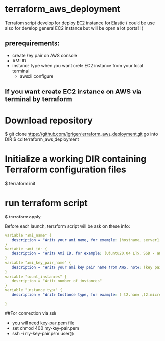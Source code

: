 # terraform_aws_deployment
Terrafom script develop for deploy EC2 instance for Elastic ( could be use also for develop general EC2 instance but will be open a lot ports!!! )

## prerequirements:

   - create key pair on AWS console
   - AMI ID
   - instance type
  when you want crete EC2 instance from your local terminal
     - awscli configure

## If you want create EC2 instance on AWS via terminal by terraform

# Download repository
$ git clone https://github.com/lgriger/terraform_aws_deployment.git
go into DIR
$ cd terraform_aws_deployment
# Initialize a working DIR containing Terraform configuration files
$ terraform init
# run terraform script
$ terraform apply

Before each launch, terraform script will be ask on these info:
 ```yaml
variable "ami_name" {
    description = "Write your ami name, for example: (hostname, server1, elastic1...)"
}
variable "ami_id" {
    description = "Write Ami ID, for example: (Ubuntu20.04 LTS, SSD - ami-0d527b8c289b4af7f,\nAmazon Lin. 2 - Ker. 5.10, SSD - ami-0eb7496c2e0403237)"
}
variable "ami_key_pair_name" {
    description = "Write your ami key pair name from AWS, note: (key pair must be create in AWS console)"
}
variable "count_instances" {
    description = "Write number of instances"
}
variable "instance_type" {
    description = "Write Instance type, for example: ( t2.nano ,t2.micro ,\nt2.medium ,\nt3.small )"
    
} 
```
##For connection via ssh
- you will need key-pair.pem file
- set chmod 400 my-key-pair.pem
- ssh -i my-key-pair.pem user@<ip address>


